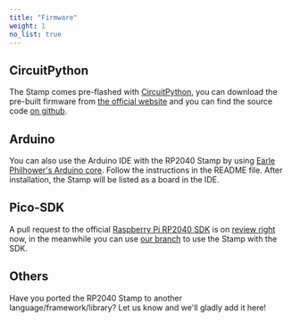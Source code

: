 ```yaml
---
title: "Firmware"
weight: 1
no_list: true
---
```


## CircuitPython
The Stamp comes pre-flashed with [CircuitPython](https://circuitpython.org), you can download the pre-built firmware from [the official website](https://circuitpython.org/board/solderparty_rp2040_stamp/) and you can find the source code [on github](https://github.com/adafruit/circuitpython/tree/main/ports/raspberrypi/boards/solderparty_rp2040_stamp).

## Arduino
You can also use the Arduino IDE with the RP2040 Stamp by using [Earle Philhower's Arduino core](https://github.com/earlephilhower/arduino-pico). Follow the instructions in the README file. After installation, the Stamp will be listed as a board in the IDE.

## Pico-SDK
A pull request to the official [Raspberry Pi RP2040 SDK](https://github.com/raspberrypi/pico-sdk) is on [review right](https://github.com/raspberrypi/pico-sdk/pull/696) now, in the meanwhile you can use [our branch](https://github.com/solderparty/pico-sdk/tree/rp2040-stamp) to use the Stamp with the SDK.

## Others
Have you ported the RP2040 Stamp to another language/framework/library? Let us know and we'll gladly add it here!
